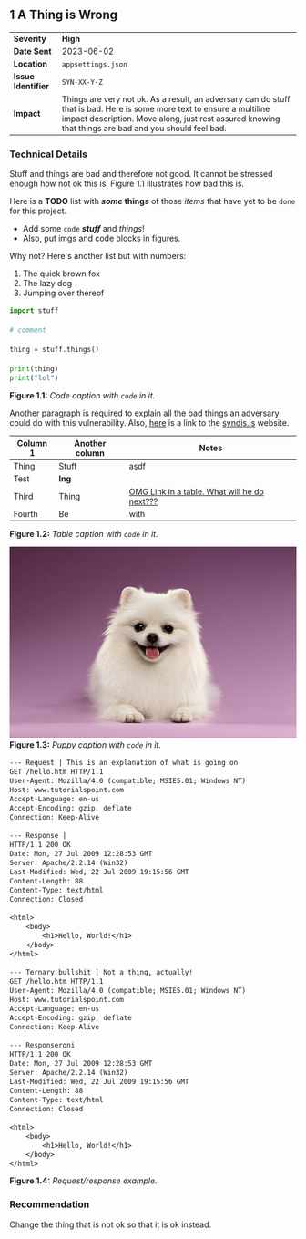 ## 1 A Thing is Wrong

| | |
| ----------------- | ------- |
| **Severity**          | **High** |
| **Date Sent**         | 2023-06-02 |
| **Location**          | `appsettings.json` |
| **Issue Identifier**  | `SYN-XX-Y-Z` |
| **Impact**            | Things are very not ok. As a result, an adversary can do stuff that is bad. Here is some more text to ensure a multiline impact description. Move along, just rest assured knowing that things are bad and you should feel bad. |

### Technical Details

Stuff and things are bad and therefore not good. It cannot be stressed enough how not ok this is. Figure 1.1 illustrates how bad this is.

Here is a **TODO** list with ***some* things** of those *items* that have yet to be `done` for this project.
* Add some `code` ***stuff*** and *things*!
* Also, put imgs and code blocks in figures.

Why not? Here's another list but with numbers:
1. The quick brown fox
2. The lazy dog
3. Jumping over thereof

```python
import stuff

# comment

thing = stuff.things()

print(thing)
print("lol")
```
**Figure 1.1:** *Code caption with `code` in it.*

Another paragraph is required to explain all the bad things an adversary could do with this vulnerability. Also, [here](https://syndis.is) is a link to the [syndis.is](https://syndis.is) website.

| **Column 1** | **Another column** | **Notes** |
| ------------ | ------------------ | --------- |
| Thing        | Stuff              | asdf      |
| Test         | **Ing**            |           |
| Third        | Thing              | [OMG Link in a table. What will he do next???](https://syndis.is)     |
| Fourth       | Be                 | with      |
**Figure 1.2:** *Table caption with `code` in it.*

![puppy](puppy.jpeg)
**Figure 1.3:** *Puppy caption with `code` in it.*

```reqres
--- Request | This is an explanation of what is going on
GET /hello.htm HTTP/1.1
User-Agent: Mozilla/4.0 (compatible; MSIE5.01; Windows NT)
Host: www.tutorialspoint.com
Accept-Language: en-us
Accept-Encoding: gzip, deflate
Connection: Keep-Alive

--- Response | 
HTTP/1.1 200 OK
Date: Mon, 27 Jul 2009 12:28:53 GMT
Server: Apache/2.2.14 (Win32)
Last-Modified: Wed, 22 Jul 2009 19:15:56 GMT
Content-Length: 88
Content-Type: text/html
Connection: Closed

<html>
    <body>
        <h1>Hello, World!</h1>
    </body>
</html>

--- Ternary bullshit | Not a thing, actually!
GET /hello.htm HTTP/1.1
User-Agent: Mozilla/4.0 (compatible; MSIE5.01; Windows NT)
Host: www.tutorialspoint.com
Accept-Language: en-us
Accept-Encoding: gzip, deflate
Connection: Keep-Alive

--- Responseroni
HTTP/1.1 200 OK
Date: Mon, 27 Jul 2009 12:28:53 GMT
Server: Apache/2.2.14 (Win32)
Last-Modified: Wed, 22 Jul 2009 19:15:56 GMT
Content-Length: 88
Content-Type: text/html
Connection: Closed

<html>
    <body>
        <h1>Hello, World!</h1>
    </body>
</html>
```
**Figure 1.4:** *Request/response example.*

### Recommendation

Change the thing that is not ok so that it is ok instead.
